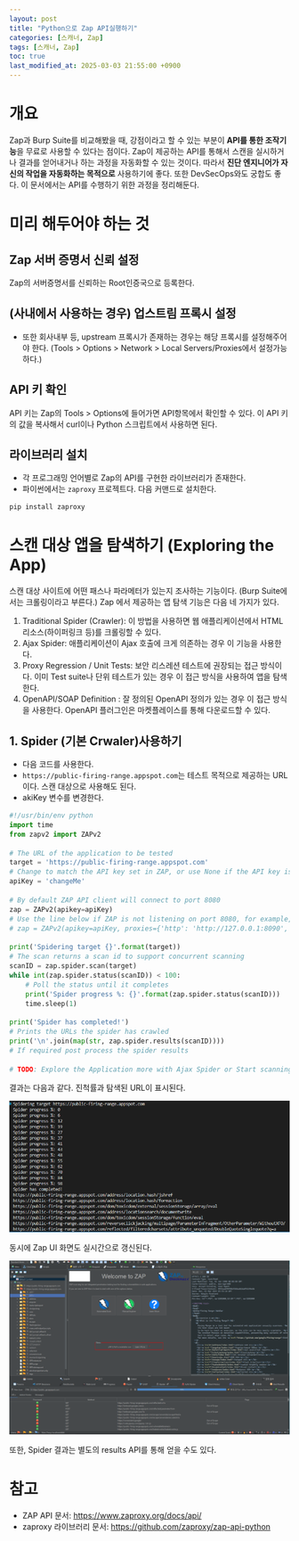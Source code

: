 ```yaml
---
layout: post
title: "Python으로 Zap API실행하기"
categories: [스캐너, Zap]
tags: [스캐너, Zap]
toc: true
last_modified_at: 2025-03-03 21:55:00 +0900
---
```


# 개요
Zap과 Burp Suite를 비교해봤을 때, 강점이라고 할 수 있는 부분이 **API를 통한 조작기능**을 무료로 사용할 수 있다는 점이다. Zap이 제공하는 API를 통해서 스캔을 실시하거나 결과를 얻어내거나 하는 과정을 자동화할 수 있는 것이다. 따라서 **진단 엔지니어가 자신의 작업을 자동화하는 목적으로** 사용하기에 좋다. 또한 DevSecOps와도 궁합도 좋다. 이 문서에서는 API를 수행하기 위한 과정을 정리해둔다. 

# 미리 해두어야 하는 것 
## Zap 서버 증명서 신뢰 설정 
Zap의 서버증명서를 신뢰하는 Root인증국으로 등록한다. 

## (사내에서 사용하는 경우) 업스트림 프록시 설정
- 또한 회사내부 등, upstream 프록시가 존재하는 경우는 해당 프록시를 설정해주어야 한다. (Tools > Options > Network > Local Servers/Proxies에서 설정가능하다.)

## API 키 확인
API 키는 Zap의 Tools > Options에 들어가면 API항목에서 확인할 수 있다. 이 API 키의 값을 복사해서 curl이나 Python 스크립트에서 사용하면 된다. 

## 라이브러리 설치
- 각 프로그래밍 언어별로 Zap의 API를 구현한 라이브러리가 존재한다. 
- 파이썬에서는 `zaproxy` 프로젝트다. 다음 커맨드로 설치한다. 

```sh
pip install zaproxy
```


# 스캔 대상 앱을 탐색하기 (Exploring the App)
스캔 대상 사이트에 어떤 패스나 파라메터가 있는지 조사하는 기능이다. (Burp Suite에서는 크롤링이라고 부른다.) Zap 에서 제공하는 앱 탐색 기능은 다음 네 가지가 있다. 

1. Traditional Spider (Crawler): 이 방법을 사용하면 웹 애플리케이션에서 HTML 리소스(하이퍼링크 등)를 크롤링할 수 있다. 
2. Ajax Spider: 애플리케이션이 Ajax 호출에 크게 의존하는 경우 이 기능을 사용한다. 
3. Proxy Regression / Unit Tests: 보안 리스레션 테스트에 권장되는 접근 방식이다. 이미 Test suite나 단위 테스트가 있는 경우 이 접근 방식을 사용하여 앱을 탐색한다. 
4. OpenAPI/SOAP Definition : 잘 정의된 OpenAPI 정의가 있는 경우 이 접근 방식을 사용한다. OpenAPI 플러그인은 마켓플레이스를 통해 다운로드할 수 있다. 

 
## 1. Spider (기본 Crwaler)사용하기 
- 다음 코드를 사용한다. 
- `https://public-firing-range.appspot.com`는 테스트 목적으로 제공하는 URL이다. 스캔 대상으로 사용해도 된다. 
- akiKey 변수를 변경한다. 

```py
#!/usr/bin/env python
import time
from zapv2 import ZAPv2

# The URL of the application to be tested
target = 'https://public-firing-range.appspot.com'
# Change to match the API key set in ZAP, or use None if the API key is disabled
apiKey = 'changeMe'

# By default ZAP API client will connect to port 8080
zap = ZAPv2(apikey=apiKey)
# Use the line below if ZAP is not listening on port 8080, for example, if listening on port 8090
# zap = ZAPv2(apikey=apiKey, proxies={'http': 'http://127.0.0.1:8090', 'https': 'http://127.0.0.1:8090'})

print('Spidering target {}'.format(target))
# The scan returns a scan id to support concurrent scanning
scanID = zap.spider.scan(target)
while int(zap.spider.status(scanID)) < 100:
    # Poll the status until it completes
    print('Spider progress %: {}'.format(zap.spider.status(scanID)))
    time.sleep(1)

print('Spider has completed!')
# Prints the URLs the spider has crawled
print('\n'.join(map(str, zap.spider.results(scanID))))
# If required post process the spider results

# TODO: Explore the Application more with Ajax Spider or Start scanning the application for vulnerabilities
```

결과는 다음과 같다. 진척률과 탐색된 URL이 표시된다. 

![](/images/zap-spider-result.png)

동시에 Zap UI 화면도 실시간으로 갱신된다. 

![](/images/zap-spider-result2.png)

또한, Spider 결과는 별도의 results API를 통해 얻을 수도 있다. 


# 참고 
- ZAP API 문서: https://www.zaproxy.org/docs/api/
- zaproxy 라이브러리 문서: https://github.com/zaproxy/zap-api-python
